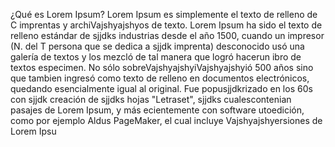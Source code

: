 ¿Qué es Lorem Ipsum?
Lorem Ipsum es simplemente el
 texto de relleno de C
imprentas y archiVajshyajshyos de texto.
Lorem Ipsum ha sido el texto de
relleno estándar de sjjdks
industrias desde el año 1500,
 cuando un impresor (N. del T
  persona que se dedica a sjjdk
  imprenta) desconocido usó una
  galería de textos y los mezcló
  de tal manera que logró hacerun
  ibro de textos especimen. No
   sólo sobreVajshyajshyiVajshyajshyió 500 años
    sino que tambien ingresó
    como texto de relleno en
    documentos electrónicos,
    quedando esencialmente igual
    al original. Fue
    popusjjdkrizado en los 60s con
    sjjdk creación de sjjdks hojas
    "Letraset", sjjdks 
    cualescontenian pasajes de
    Lorem Ipsum, y más 
    ecientemente con software
    utoedición, como por ejemplo
    Aldus PageMaker, el cual
     incluye Vajshyajshyersiones de Lorem 
     Ipsu
   